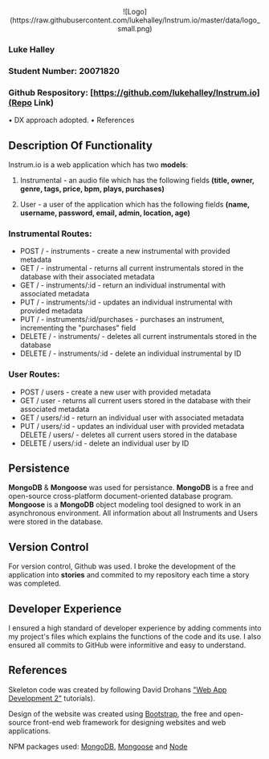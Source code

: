 <p align="center"> 
![Logo](https://raw.githubusercontent.com/lukehalley/Instrum.io/master/data/logo_small.png)

### Luke Halley
### Student Number: 20071820
### Github Respository: [https://github.com/lukehalley/Instrum.io](Repo Link)

• DX approach adopted.
• References

## Description Of Functionality
Instrum.io is a web application which has two **models**:

1. Instrumental - an audio file which has the following fields **(title, owner, genre, tags, price, bpm, plays, purchases)**

2. User - a user of the application which has the following fields **(name, username, password, email, admin, location, age)**

### Instrumental Routes: 
* POST / - instruments - create a new instrumental with provided metadata 
* GET / - instrumental - returns all current instrumentals stored in the database with their associated metadata 
* GET / - instruments/:id - return an individual instrumental with associated metadata 
* PUT / - instruments/:id - updates an individual instrumental with provided metadata 
* PUT / - instruments/:id/purchases - purchases an instrument, incrementing the "purchases" field 
* DELETE / - instruments/ - deletes all current instrumentals stored in the database 
* DELETE / - instruments/:id - delete an individual instrumental by ID

### User Routes: 
* POST / users - create a new user with provided metadata 
* GET / user - returns all current users stored in the database with their associated metadata 
* GET / users/:id - return an individual user with associated metadata 
* PUT / users/:id - updates an individual user with provided metadata DELETE / users/ - deletes all current users stored in the database 
* DELETE / users/:id - delete an individual user by ID

## Persistence
**MongoDB** & **Mongoose** was used for persistance. **MongoDB** is a free and open-source cross-platform document-oriented database program. **Mongoose** is a **MongoDB** object modeling tool designed to work in an asynchronous environment. All information about all Instruments and Users were stored in the database.

## Version Control
For version control, Github was used. I broke the development of the application into **stories** and commited to my repository each time a story was completed.

## Developer Experience
I ensured a high standard of developer experience by adding comments into my project's files which explains the functions of the code and its use. I also ensured all commits to GitHub were informitive and easy to understand.

## References
Skeleton code was created by following David Drohans ["Web App Development 2"](https://ddrohan.github.io/wit-wad/) tutorials).

Design of the website was created using [Bootstrap](http://getbootstrap.com/), the free and open-source front-end web framework for designing websites and web applications.

NPM packages used: [MongoDB](https://www.npmjs.com/package/mongodb), [Mongoose](https://www.npmjs.com/package/mongoose) and [Node](https://www.npmjs.com/package/node)